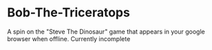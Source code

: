 # Bob-The-Triceratops
A spin on the "Steve The Dinosaur" game that appears in your google browser when offline.
Currently incomplete
